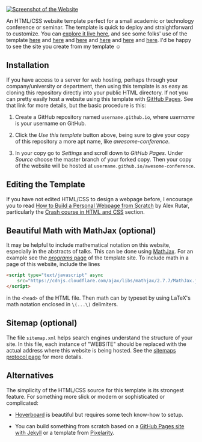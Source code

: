 [![Screenshot of the Website](https://raw.githubusercontent.com/mikepierce/conference-website-template/master/screenshot.png)](https://susanpaudel25.github.io/aaec-conference)

An HTML/CSS website template perfect for a small academic or technology conference or seminar.
The template is quick to deploy and straightforward to customize.
You can [explore it live here](https://mikepierce.github.io/conference-website-template/),
and see some folks' use of the template
[here](https://math.ucr.edu/~mathconn/) 
and [here](https://data-science-conference.github.io) 
and [here](https://aquaticdatasciopensci.github.io) 
and [here](https://comp-expe.github.io) 
and [here](https://enba-phd-call.github.io)
and [here](https://strl2022.github.io).
I'd be happy to see the site you create from my template ☺

## Installation

If you have access to a server for web hosting, 
perhaps through your company/university or department, 
then using this template is as easy as cloning this repository 
directly into your public HTML directory.
If not you can pretty easily host a website using this template with [GitHub Pages](https://pages.github.com/).
See that link for more details, but the basic procedure is this:

 1. Create a GitHub repository named `username.github.io`, 
 where *username* is your username on GitHub.

 2. Click the *Use this template* button above, 
 being sure to give your copy of this repository a more apt name,
 like *awesome-conference*.

 3. In your copy go to *Settings* and scroll down to *GitHub Pages*.
 Under *Source* choose the master branch of your forked copy.
 Then your copy of the website will be hosted at `username.github.io/awesome-conference`.

## Editing the Template

If you have not edited HTML/CSS to design a webpage before, 
I encourage you to read 
[How to Build a Personal Webpage from Scratch](https://rutar.org/writing/how-to-build-a-personal-webpage-from-scratch/)
by Alex Rutar, particularly the 
[Crash course in HTML and CSS](https://rutar.org/writing/how-to-build-a-personal-webpage-from-scratch/#crash-course-in-html-and-css) 
section.

## Beautiful Math with MathJax (optional)

It may be helpful to include mathematical notation on this website, especially in the abstracts of talks. 
This can be done using [MathJax](https://github.com/mathjax/MathJax).
For an example see the [*programs* page](https://mikepierce.github.io/conference-website-template/program/) of the template site.
To include math in a page of this website, include the lines

````HTML
<script type="text/javascript" async 
    src="https://cdnjs.cloudflare.com/ajax/libs/mathjax/2.7.7/MathJax.js?config=default"> 
</script>
````

in the `<head>` of the HTML file. Then math can by typeset by using LaTeX's math notation enclosed in `\(...\)` delimiters.

## Sitemap (optional)

The file `sitemap.xml` helps search engines understand the structure of your site.
In this file, each instance of "WEBSITE" should be replaced
with the actual address where this website is being hosted.
See the [sitemaps protocol page](https://www.sitemaps.org/protocol.html) for more details.

## Alternatives

The simplicity of the HTML/CSS source for this template is its strongest feature.
For something more slick or modern or sophisticated or complicated:

 - [Hoverboard](https://github.com/gdg-x/hoverboard) is beautiful but requires some tech know-how to setup. 

 - You can build something from scratch based on a 
 [GitHub Pages site with Jekyll](https://docs.github.com/en/pages/setting-up-a-github-pages-site-with-jekyll) 
 or a template from [Pixelarity](https://pixelarity.com).

